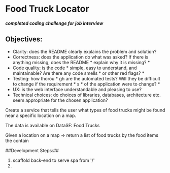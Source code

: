
# Food Truck Locator

##### completed coding challenge for job interview

## Objectives:

 * Clarity: does the README clearly explains the problem and solution?
 * Correctness: does the application do what was asked? If there is anything missing, does the README  * explain why it is missing? * 
 * Code quality: is the code  * simple, easy to understand, and maintainable? Are there any code smells  * or other red flags? * 
 * Testing: how thorou * gh are the automated tests? Will they be difficult to change if the requirement * s  * of the application were to change? * 
 * UX: is the web interface understandable and pleasing to use?
 * Technical choices: do choices of libraries, databases, architecture etc. seem appropriate for the chosen application?

 Create a service that tells the user what types of food trucks might be found near a specific location on a map.

The data is available on DataSF: Food Trucks

Given a location on a map => return a list of food trucks by the food items the contain

##Development Steps:##

 1. scaffold back-end to serve spa from '/'
 1. 
